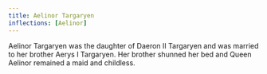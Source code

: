 ```yaml
---
title: Aelinor Targaryen
inflections: [Aelinor]
---
```


Aelinor Targaryen was the daughter of Daeron II Targaryen and was married to her brother Aerys I Targaryen. Her brother shunned her bed and Queen Aelinor remained a maid and childless.


